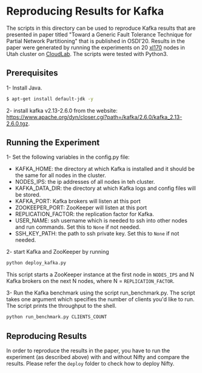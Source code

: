 Reproducing Results for Kafka
=======
The scripts in this directory can be used to reproduce Kafka results that are presented in paper titled "Toward a Generic Fault Tolerance Technique for Partial Network Partitioning" that is published in OSDI'20. Results in the paper were generated by running the experiments on 20 [xl170](http://docs.cloudlab.us/hardware.html) nodes in Utah cluster on [CloudLab](https://www.cloudlab.us/). The scripts were tested with Python3. 

Prerequisites
-------
1- Install Java.  
```bash
$ apt-get install default-jdk -y
```
2- install kafka v2.13-2.6.0 from the website: https://www.apache.org/dyn/closer.cgi?path=/kafka/2.6.0/kafka_2.13-2.6.0.tgz. 


Running the Experiment
-------
1- Set the following variables in the config.py file: 
* KAFKA_HOME: the directory at which Kafka is installed and it should be the same for all nodes in the cluster.
* NODES_IPS: the ip addresses of all nodes in teh cluster. 
* KAFKA_DATA_DIR: the directory at which Kafka logs and config files will be stored.
* KAFKA_PORT: Kafka brokers will listen at this port
* ZOOKEEPER_PORT: ZooKeeper will listen at this port
* REPLICATION_FACTOR: the replication factor for Kafka. 
* USER_NAME: ssh username which is needed to ssh into other nodes and run commands. Set this to `None` if not needed. 
* SSH_KEY_PATH: the path to ssh private key. Set this to `None` if not needed.

2- start Kafka and ZooKeeper by running  
```bash 
python deploy_kafka.py
```
This script starts a ZooKeeper instance at the first node in `NODES_IPS` and N Kafka brokers on the next N nodes, where N = `REPLICATION_FACTOR`.

3- Run the Kafka benchmark using the script run_benchmark.py. The script takes one argument which specifies the number of clients you'd like to run. The script prints the throughput to the shell. 
```bash 
python run_benchmark.py CLIENTS_COUNT
```

Reproducing Results
-------
In order to reproduce the results in the paper, you have to run the experiment (as described above) with and without Nifty and compare the results. Please refer the `deploy` folder to check how to deploy Nifty.